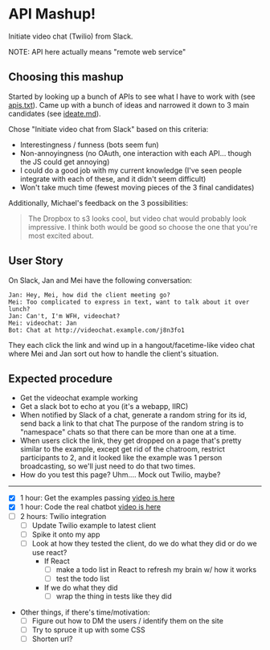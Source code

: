 API Mashup!
===========

Initiate video chat (Twilio) from Slack.

NOTE: API here actually means "remote web service"


Choosing this mashup
--------------------

Started by looking up a bunch of APIs to see what I have to work with
(see [apis.txt](apis.txt)). Came up with a bunch of ideas and narrowed it
down to 3 main candidates (see [ideate.md](ideate.md)).

Chose "Initiate video chat from Slack" based on this criteria:

* Interestingness / funness (bots seem fun)
* Non-annoyingness (no OAuth, one interaction with each API... though the JS could get annoying)
* I could do a good job with my current knowledge (I've seen people integrate with each of these, and it didn't seem difficult)
* Won't take much time (fewest moving pieces of the 3 final candidates)

Additionally, Michael's feedback on the 3 possibilities:

> The Dropbox to s3 looks cool, but video chat would probably look impressive. I think both would be good so choose the one that you're most excited about.


User Story
----------

On Slack, Jan and Mei have the following conversation:

```
Jan: Hey, Mei, how did the client meeting go?
Mei: Too complicated to express in text, want to talk about it over lunch?
Jan: Can't, I'm WFH, videochat?
Mei: videochat: Jan
Bot: Chat at http://videochat.example.com/j8n3fo1
```

They each click the link and wind up in a hangout/facetime-like video chat
where Mei and Jan sort out how to handle the client's situation.


Expected procedure
------------------

* Get the videochat example working
* Get a slack bot to echo at you (it's a webapp, IIRC)
* When notified by Slack of a chat, generate a random string for its id, send back a link to that chat
  The purpose of the random string is to "namespace" chats so that there can be more than one at a time.
* When users click the link, they get dropped on a page that's pretty similar to the example,
  except get rid of the chatroom, restrict participants to 2, and it looked like the example was 1
  person broadcasting, so we'll just need to do that two times.
* How do you test this page? Uhm.... Mock out Twilio, maybe?

---------------

- [x] 1 hour: Get the examples passing [video is here](https://www.livecoding.tv/joshcheek/videos/BM9mV-tell-me-what-to-code-killing-15-min-21)
- [x] 1 hour: Code the real chatbot [video is here](https://www.livecoding.tv/joshcheek/videos/GvWmn-tell-me-what-to-code-killing-15-min-25)
- [ ] 2 hours: Twilio integration
  - [ ] Update Twilio example to latest client
  - [ ] Spike it onto my app
  - [ ] Look at how they tested the client, do we do what they did or do we use react?
    * If React
      - [ ] make a todo list in React to refresh my brain w/ how it works
      - [ ] test the todo list
    * If we do what they did
      - [ ] wrap the thing in tests like they did
* Other things, if there's time/motivation:
  - [ ] Figure out how to DM the users / identify them on the site
  - [ ] Try to spruce it up with some CSS
  - [ ] Shorten url?
